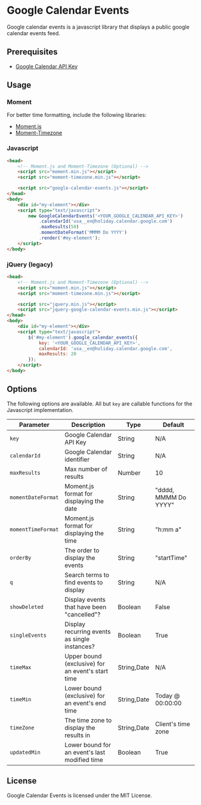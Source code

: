 Google Calendar Events
======================  
Google calendar events is a javascript library that displays a public google calendar events feed.

## Prerequisites  
- [Google Calendar API Key](https://developers.google.com/calendar)

## Usage  
### Moment  
For better time formatting, include the following libraries:
- [Moment.js](https://momentjs.com/)
- [Moment-Timezone](https://momentjs.com/timezone/)

### Javascript  
```html
<head>
	<!-- Moment.js and Moment-Timezone (Optional) -->
	<script src="moment.min.js"></script>
	<script src="moment-timezone.min.js"></script>

	<script src="google-calendar-events.js"></script>
</head>
<body>
	<div id="my-element"></div>
	<script type="text/javascript">
		new GoogleCalendarEvents('<YOUR_GOOGLE_CALENDAR_API_KEY>')
			.calendarId('usa__en@holiday.calendar.google.com')
			.maxResults(50)
			.momentDateFormat('MMMM Do YYYY')
			.render('#my-element');
	</script>
</body>
```

### jQuery (legacy)  
```html
<head>
	<!-- Moment.js and Moment-Timezone (Optional) -->
	<script src="moment.min.js"></script>
	<script src="moment-timezone.min.js"></script>

	<script src="jquery.min.js"></script>
	<script src="jquery-google-calendar-events.min.js"></script>
</head>
<body>
	<div id="my-element"></div>
    <script type="text/javascript">
    	$('#my-element').google_calendar_events({
    		key: '<YOUR_GOOGLE_CALENDAR_API_KEY>',
    		calendarId: 'usa__en@holiday.calendar.google.com',
    		maxResults: 20
    	});
    </script>
</body>
```

## Options  
The following options are available. All but `key` are callable functions for the Javascript implementation.  

| Parameter | Description | Type | Default |
| --------- | ----------- | ---- | ------- |
| `key` | Google Calendar API Key | String | N/A |
| `calendarId` | Google Calendar identifier | String | N/A |
| `maxResults` | Max number of results | Number | 10 |
| `momentDateFormat` | Moment.js format for displaying the date | String | "dddd, MMMM Do YYYY" |
| `momentTimeFormat` | Moment.js format for displaying the time | String | "h:mm a" |
| `orderBy` | The order to display the events | String | "startTime" |
| `q` | Search terms to find events to display | String | N/A |
| `showDeleted` | Display events that have been "cancelled"? | Boolean | False |
| `singleEvents` | Display recurring events as single instances? | Boolean | True |
| `timeMax` | Upper bound (exclusive) for an event's start time | String,Date | N/A |
| `timeMin` | Lower bound (exclusive) for an event's end time | String,Date | Today @ 00:00:00 |
| `timeZone` | The time zone to display the results in | String,Date | Client's time zone |
| `updatedMin` | Lower bound for an event's last modified time | Boolean | True |


## License  
Google Calendar Events is licensed under the MIT License.